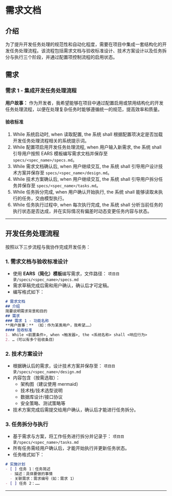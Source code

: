 # 需求文档

## 介绍
为了提升开发任务处理的规范性和自动化程度，需要在项目中集成一套结构化的开发任务处理流程。该流程包括需求文档与验收标准设计、技术方案设计以及任务拆分与执行三个阶段，并通过配置项控制流程的启用状态。

## 需求
### 需求 1 - 集成开发任务处理流程
**用户故事：** 作为开发者，我希望能够在项目中通过配置启用或禁用结构化的开发任务处理流程，以便在处理复杂任务时能够遵循统一的规范，提高效率和质量。

#### 验收标准
1. While 系统启动时, when 读取配置, the 系统 shall 根据配置项决定是否加载开发任务处理流程相关的系统提示词。
2. While 配置项启用开发任务处理流程, when 用户输入新需求, the 系统 shall 引导用户按照 EARS 模板编写需求文档并保存至 `specs/<spec_name>/specs.md`。
3. While 需求文档确认后, when 用户继续交互, the 系统 shall 引导用户设计技术方案并保存至 `specs/<spec_name>/design.md`。
4. While 技术方案确认后, when 用户继续交互, the 系统 shall 引导用户拆分任务并保存至 `specs/<spec_name>/tasks.md`。
5. While 任务拆分完成, when 用户确认开始执行, the 系统 shall 能够读取未执行的任务，交由模型执行。
6. While 任务执行过程中, when 每次执行完成, the 系统 shall 分析当前任务的执行状态是否达成，并在实际情况有偏差时动态变更任务内容与状态。

---

## 开发任务处理流程
按照以下三步流程与我协作完成开发任务：
### 1. 需求文档与验收标准设计
- 使用 **EARS（简化）模板**编写需求，文件路径：
  `项目目录/specs/<spec_name>/specs.md`
- 需求草稿完成后需和用户确认，确认后才可定稿。
- 编写格式如下：
```markdown
# 需求文档
## 介绍
简要说明需求背景和目的
## 需求
### 需求 1 - 功能名称
**用户故事：** （如：作为某类用户，我希望……）
#### 验收标准
1. While <前置条件>, when <触发器>, the <系统名称> shall <响应行为>
2. …（可以有多个验收条目）
```
### 2. 技术方案设计
- 根据确认后的需求，设计技术方案并保存至：
  `项目目录/specs/<spec_name>/design.md`
- 内容包含（按需选取）：
  * 架构图（建议使用 mermaid）
  * 技术栈/技术选型说明
  * 数据库设计/接口协议
  * 安全策略、测试策略等
- 技术方案完成后需提交给用户确认，确认后才能进行任务拆分。
### 3. 任务拆分与执行
- 基于需求与方案，将工作任务进行拆分并记录于：
  `项目目录/specs/<spec_name>/tasks.md`
- 所有任务需经用户确认后，才能开始执行并更新任务状态。
- 任务格式如下：
```markdown
# 实施计划
- [ ] 任务 1：任务简述
  - 描述：具体要做的事情
  - 关联需求：需求编号（如：需求 1）
- [ ] 任务 2：……
```
---